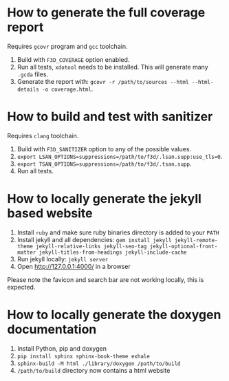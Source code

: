 # How to generate the full coverage report

Requires `gcovr` program and `gcc` toolchain.

1. Build with `F3D_COVERAGE` option enabled.
2. Run all tests, `xdotool` needs to be installed. This will generate many `.gcda` files.
3. Generate the report with: `gcovr -r /path/to/sources --html --html-details -o coverage.html`.

# How to build and test with sanitizer

Requires `clang` toolchain.

1. Build with `F3D_SANITIZER` option to any of the possible values.
2. `export LSAN_OPTIONS=suppressions=/path/to/f3d/.lsan.supp:use_tls=0`.
3. `export TSAN_OPTIONS=suppressions=/path/to/f3d/.tsan.supp`.
4. Run all tests.

# How to locally generate the jekyll based website

1. Install `ruby` and make sure ruby binaries directory is added to your `PATH`
2. Install jekyll and all dependencies: `gem install jekyll jekyll-remote-theme jekyll-relative-links jekyll-seo-tag jekyll-optional-front-matter jekyll-titles-from-headings jekyll-include-cache`
3. Run jekyll locally: `jekyll server`
4. Open http://127.0.0.1:4000/ in a browser

Please note the favicon and search bar are not working locally, this is expected.

# How to locally generate the doxygen documentation

1. Install Python, pip and doxygen
2. `pip install sphinx sphinx-book-theme exhale`
3. `sphinx-build -M html ./library/doxygen /path/to/build`
4. `/path/to/build` directory now contains a html website
